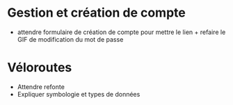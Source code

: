# Gestion et création de compte

- attendre formulaire de création de compte pour mettre le lien + refaire le GIF de modification du mot de passe

# Véloroutes

- Attendre refonte
- Expliquer symbologie et types de données
